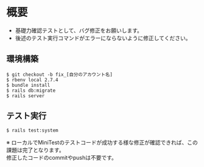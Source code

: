 # 概要
- 基礎力確認テストとして、バグ修正をお願いします。
- 後述のテスト実行コマンドがエラーにならないように修正してください。

## 環境構築
```
$ git checkout -b fix_[自分のアカウント名]
$ rbenv local 2.7.4
$ bundle install
$ rails db:migrate
$ rails server
```

## テスト実行
```
$ rails test:system
```

※ ローカルでMiniTestのテストコードが成功する様な修正が確認できれば、この課題は完了となります。  
修正したコードのcommitやpushは不要です。  
